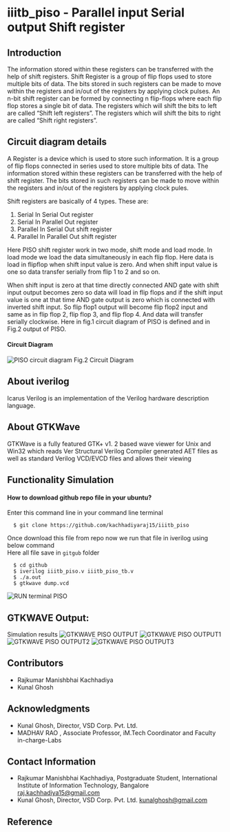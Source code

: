 # iiitb_piso - Parallel input Serial output Shift register
## Introduction
The information stored within these registers can be transferred with the help of shift registers. Shift Register is a group of flip flops used to store multiple bits of data. The bits stored in such registers can be made to move within the registers and in/out of the registers by applying clock pulses. An n-bit shift register can be formed by connecting n flip-flops where each flip flop stores a single bit of data.
The registers which will shift the bits to left are called “Shift left registers”.
The registers which will shift the bits to right are called “Shift right registers”.
  
## Circuit diagram details
A Register is a device which is used to store such
information. It is a group of flip flops connected in series used
to store multiple bits of data. The information stored within
these registers can be transferred with the help of shift register.
The bits stored in such registers can be made to move within
the registers and in/out of the registers by applying clock
pules.

Shift registers are basically of 4 types. These are:
1. Serial In Serial Out register
2. Serial In Parallel Out register
3. Parallel In Serial Out shift register
4. Parallel In Parallel Out shift register

Here PISO shift register work in two mode, shift mode and
load mode. In load mode we load the data simultaneously in
each flip flop. Here data is load in flipflop when shift input
value is zero. And when shift input value is one so data
transfer serially from flip 1 to 2 and so on.

When shift input is zero at that time directly connected AND
gate with shift input output becomes zero so data will load in flip
flops and if the shift input value is one at that time AND gate
output is zero which is connected with inverted shift input. So
flip flop1 output will become flip flop2 input and same as in flip
flop 2, flip flop 3, and flip flop 4. And data will transfer serially
clockwise. Here in fig.1 circuit diagram of PISO is defined and
in Fig.2 output of PISO.

#### Circuit Diagram
![PISO circuit diagram](https://user-images.githubusercontent.com/110079774/181258398-bcaf944e-b764-455b-be0d-bc982edd157f.jpg)
Fig.2 Circuit Diagram

## About iverilog 
Icarus Verilog is an implementation of the Verilog hardware description language.

## About GTKWave
GTKWave is a fully featured GTK+ v1. 2 based wave viewer for Unix and Win32 which reads Ver Structural Verilog Compiler generated AET files as well as standard Verilog VCD/EVCD files and allows their viewing

## Functionality Simulation 
#### How to download github repo file in your ubuntu?</br>
Enter this command line in your command line terminal </br>
```
  $ git clone https://github.com/kachhadiyaraj15/iiitb_piso
```

Once download this file from repo now we run that file in iverilog using below command </br>
Here all file save in `gitgub` folder
```
  $ cd github
  $ iverilog iiitb_piso.v iiitb_piso_tb.v
  $ ./a.out
  $ gtkwave dump.vcd
 ```
![RUN terminal PISO ](https://user-images.githubusercontent.com/110079774/181263695-7e2905ea-8f60-40c2-9d4f-4fcc90d178a1.png)

## GTKWAVE Output:
Simulation results 
![GTKWAVE PISO OUTPUT](https://user-images.githubusercontent.com/110079774/181261100-65c84f4a-a20c-4fe3-87c9-3bafc7222e33.png)
![GTKWAVE PISO OUTPUT1](https://user-images.githubusercontent.com/110079774/181261645-8668ccc8-d78f-41d5-9d5a-f9625419de7d.png)
![GTKWAVE PISO OUTPUT2](https://user-images.githubusercontent.com/110079774/181261765-424b7989-e7e0-4062-9c26-f6912ba6d487.png)
![GTKWAVE PISO OUTPUT3](https://user-images.githubusercontent.com/110079774/181261780-eddddd84-6fc8-4abc-aa63-649f58b1ab98.png)

## Contributors
+ Rajkumar Manishbhai Kachhadiya
+ Kunal Ghosh

## Acknowledgments
+ Kunal Ghosh, Director, VSD Corp. Pvt. Ltd.
+ MADHAV RAO , Associate Professor, iM.Tech Coordinator and Faculty in-charge-Labs

## Contact Information
+ Rajkumar Manishbhai Kachhadiya, Postgraduate Student, International Institute of Information Technology, Bangalore raj.kachhadiya15@gmail.com
+ Kunal Ghosh, Director, VSD Corp. Pvt. Ltd. kunalghosh@gmail.com

## Reference




